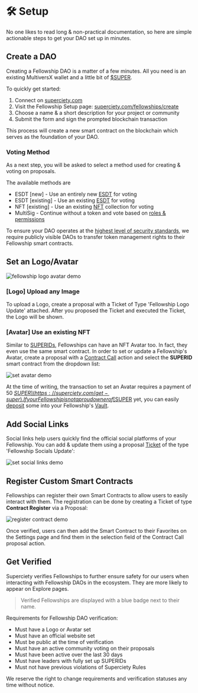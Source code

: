 # 🛠️ Setup

No one likes to read long & non-practical documentation, so here are simple actionable steps to get your DAO set up in minutes.

## Create a DAO

Creating a Fellowship DAO is a matter of a few minutes. All you need is an existing MultiversX wallet and a little bit of [$SUPER](https://superciety.com/get-super).

To quickly get started:

1. Connect on [superciety.com](https://superciety.com)
2. Visit the Fellowship Setup page: [superciety.com/fellowships/create](https://superciety.com/fellowships/create)
3. Choose a name & a short description for your project or community
4. Submit the form and sign the prompted blockchain transaction

This process will create a new smart contract on the blockchain which serves as the foundation of your DAO.

### Voting Method

As a next step, you will be asked to select a method used for creating & voting on proposals.

The available methods are

- ESDT [new] - Use an entirely new [ESDT](https://docs.elrond.com/developers/esdt-tokens/) for voting
- ESDT [existing] - Use an existing [ESDT](https://docs.elrond.com/developers/esdt-tokens/) for voting
- NFT [existing] - Use an existing [NFT](https://docs.elrond.com/developers/nft-tokens/) collection for voting
- MultiSig - Continue without a token and vote based on [roles & permissions](/basics/permissions.md)

To ensure your DAO operates at the [highest level of security standards](/basics/security.md#transferring-token-management-rights), we require publicly visible DAOs to transfer token management rights to their Fellowship smart contracts.

## Set an Logo/Avatar

![fellowship logo avatar demo](/images/fellowship-logo-avatar.png)

### [Logo] Upload any Image

To upload a Logo, create a proposal with a Ticket of Type 'Fellowship Logo Update' attached. After you proposed the Ticket and executed the Ticket, the Logo will be shown.

### [Avatar] Use an existing NFT

Similar to [SUPERIDs](/basics/superids.md), Fellowships can have an NFT Avatar too. In fact, they even use the same smart contract. In order to set or update a Fellowship's Avatar, create a proposal with a [Contract Call](/basics/actions.md#call-contract) action and select the **SUPERID** smart contract from the dropdown list:

![set avatar demo](/images/set-avatar-demo.png)

At the time of writing, the transaction to set an Avatar requires a payment of 50 [$SUPER](https://superciety.com/get-super). If your Fellowship is not a proud owner of [$SUPER](https://superciety.com/get-super) yet, you can easily [deposit](/basics/vault.md#deposit) some into your Fellowship's [Vault](/basics/vault.md).

## Add Social Links

Social links help users quickly find the official social platforms of your Fellowship. You can add & update them using a proposal [Ticket](/basics/actions.md#tickets) of the type 'Fellowship Socials Update':

![set social links demo](/images/set-social-links-demo.png)

<!-- ## Register a Username (Herotag)

Reserving a username (aka. Herotag) for the Fellowship smart contract is fairly easy using a proposal [Contract Call](/basics/actions.md#call-contract) action:

1. Create a new proposal and add a [Contract Call](/basics/actions.md#call-contract) action
2. Select your Fellowship smart contract in the dropdown field
3. Select the 'Register Dns' function
4. Enter the Fellowship smart contracts address
5. Choose a username (herotag) of your choice (**important!** make sure to add the **.elrond** suffix: myusername.elrond)
6. Propose and execute the proposal -->

## Register Custom Smart Contracts

Fellowships can register their own Smart Contracts to allow users to easily interact with them. The registration can be done by creating a Ticket of type **Contract Register** via a Proposal:

![register contract demo](/images/register-contract-demo.png)

Once verified, users can then add the Smart Contract to their Favorites on the Settings page and find them in the selection field of the Contract Call proposal action.

## Get Verified

Superciety verifies Fellowships to further ensure safety for our users when interacting with Fellowship DAOs in the ecosystem. They are more likely to appear on Explore pages.

> Verified Fellowships are displayed with a blue badge next to their name.

Requirements for Fellowship DAO verification:

- Must have a Logo or Avatar set
- Must have an official website set
- Must be public at the time of verification
- Must have an active community voting on their proposals
- Must have been active over the last 30 days
- Must have leaders with fully set up SUPERIDs
- Must not have previous violations of Superciety Rules

We reserve the right to change requirements and verification statuses any time without notice.
